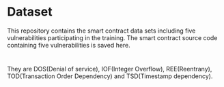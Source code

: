 # Dataset
This repository contains the smart contract data sets including five vulnerabilities participating in the training.
The smart contract source code containing five vulnerabilities is saved here.
# 
They are DOS(Denial of service), IOF(Integer Overflow), REE(Reentrany), TOD(Transaction Order Dependency) and TSD(Timestamp dependency).
